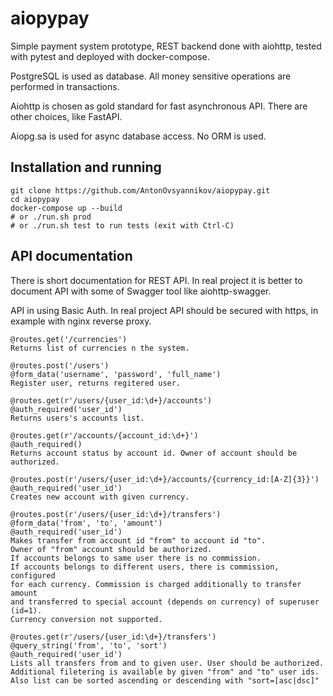 # aiopypay
Simple payment system prototype, REST backend done with aiohttp, tested with pytest and deployed with docker-compose.

PostgreSQL is used as database. All money sensitive operations are performed in transactions. 

Aiohttp is chosen as gold standard for fast asynchronous API. There are other choices, like FastAPI. 

Aiopg.sa is used for async database access. No ORM is used.


## Installation and running

```
git clone https://github.com/AntonOvsyannikov/aiopypay.git
cd aiopypay
docker-compose up --build
# or ./run.sh prod
# or ./run.sh test to run tests (exit with Ctrl-C)
```

## API documentation
There is short documentation for REST API. In real project it is better to document API 
with some of Swagger tool like aiohttp-swagger.

API in using Basic Auth. In real project API should be secured with https, in example with nginx reverse proxy.

```
@routes.get('/currencies')
Returns list of currencies n the system.
```

```
@routes.post('/users')
@form_data('username', 'password', 'full_name')
Register user, returns regitered user.
```

```
@routes.get(r'/users/{user_id:\d+}/accounts')
@auth_required('user_id')
Returns users's accounts list.
```

```
@routes.get(r'/accounts/{account_id:\d+}')
@auth_required()
Returns account status by account id. Owner of account should be authorized.
```

```
@routes.post(r'/users/{user_id:\d+}/accounts/{currency_id:[A-Z]{3}}')
@auth_required('user_id')
Creates new account with given currency.
```

```
@routes.post(r'/users/{user_id:\d+}/transfers')
@form_data('from', 'to', 'amount')
@auth_required('user_id')
Makes transfer from account id "from" to account id "to". 
Owner of "from" account should be authorized.
If accounts belongs to same user there is no commission.
If accounts belongs to different users, there is commission, configured
for each currency. Commission is charged additionally to transfer amount
and transferred to special account (depends on currency) of superuser (id=1).
Currency conversion not supported. 
```

```
@routes.get(r'/users/{user_id:\d+}/transfers')
@query_string('from', 'to', 'sort')
@auth_required('user_id')
Lists all transfers from and to given user. User should be authorized. 
Additional filetering is available by given "from" and "to" user ids. 
Also list can be sorted ascending or descending with "sort=[asc|dsc]"
```